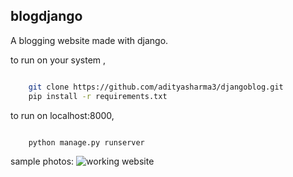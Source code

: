## blogdjango
A blogging website made with django.

to run on your system , 
```bash

    git clone https://github.com/adityasharma3/djangoblog.git
    pip install -r requirements.txt

```
to run on localhost:8000,
```python

    python manage.py runserver

```
sample photos:
![working website](https://github.com/adityasharma3/djangoblog/blob/master/blog.png)
